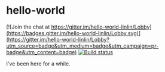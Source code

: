 # hello-world

[![Join the chat at https://gitter.im/hello-world-linlin/Lobby](https://badges.gitter.im/hello-world-linlin/Lobby.svg)](https://gitter.im/hello-world-linlin/Lobby?utm_source=badge&utm_medium=badge&utm_campaign=pr-badge&utm_content=badge)
[![Build status](https://ci.appveyor.com/api/projects/status/8d46g1ob6t9raro8?svg=true)](https://ci.appveyor.com/project/jajupmochi/hello-world)

I've been here for a while.
